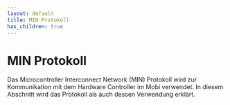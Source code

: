 ```yaml
---
layout: default
title: MIN Protokoll
has_children: true
---
```


# MIN Protokoll

Das Microcontroller Interconnect Network (MIN) Protokoll wird zur Kommunikation mit dem Hardware Controller im Mobi verwendet. In diesem Abschnitt wird das Protokoll als auch dessen Verwendung erklärt.
